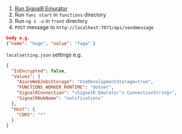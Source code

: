 1. [Run SignalR Emurator](https://github.com/Azure/azure-signalr/blob/dev/docs/emulator.md)
2. Run `func start` in `functions` directory
3. Run `ng s -o` in `front` directory
4. `POST` message to `http://localhost:7071/api/sendmessage`
``` json
body e.g.
{"name": "hoge", "value": "fuga" }
```

`localsetting.json` settings e.g.

``` json
{
  "IsEncrypted": false,
  "Values": {
    "AzureWebJobsStorage": "UseDevelopmentStorage=true",
    "FUNCTIONS_WORKER_RUNTIME": "dotnet",
    "SignalRConnection": "<SignalR Emurator's ConnectionString>",
    "SignalRHubName": "notifications"
  },
  "Host": {
    "CORS": "*"
  }
}
```